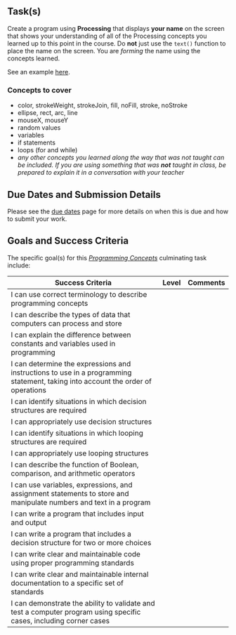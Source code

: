 
## Task(s)

Create a program using **Processing** that displays **your name** on the screen that shows your understanding of all of the Processing concepts you learned up to this point in the course.  Do **not** just use the ```text()``` function to place the name on the screen.  You are _forming_ the name using the concepts learned.

See an example [here](http://mrseidel.com/culminating/2O_Culminating_Seidel.gif).

### Concepts to cover
* color, strokeWeight, strokeJoin, fill, noFill, stroke, noStroke
* ellipse, rect, arc, line
* mouseX, mouseY
* random values
* variables
* if statements
* loops (for and while)
* _any other concepts you learned along the way that was not taught can be included.  If you are using something that was **not** taught in class, be prepared to explain it in a conversation with your teacher_



## Due Dates and Submission Details
Please see the [due dates](./Due-Dates-and-Submission-Details) page for more details on when this is due and how to submit your work.

## Goals and Success Criteria

The specific goal(s) for this [_Programming Concepts_](./images/ICS2O.jpg) culminating task include:  

| Success Criteria                         | Level | Comments |
| ---------------------------------------- | ----- | -------- |
| I can use correct terminology to describe programming concepts |       |          |
| I can describe the types of data that computers can process and store |       |          |
| I can explain the difference between constants and variables used in programming |       |          |
| I can determine the expressions and instructions to use in a programming statement, taking into account the order of operations |       |          |
| I can identify situations in which decision structures are required |       |          |
| I can appropriately use decision structures |       |          |
| I can identify situations in which looping structures are required |       |          |
| I can appropriately use looping structures |       |          |
| I can describe the function of Boolean, comparison, and arithmetic operators |       |          |
| I can use variables, expressions, and assignment statements to store and manipulate numbers and text in a program |       |          |
| I can write a program that includes input and output |       |          |
| I can write a program that includes a decision structure for two or more choices |       |          |
| I can write clear and maintainable code using proper programming standards |       |          |
| I can write clear and maintainable internal documentation to a specific set of standards |       |          |
| I can demonstrate the ability to validate and test a computer program using specific cases, including corner cases |       |          |